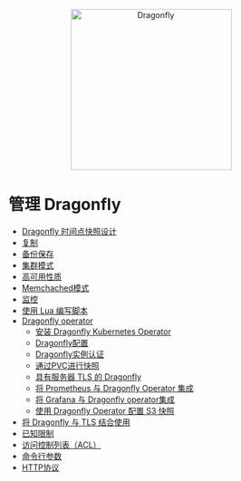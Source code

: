 <p align="center">
  <a href="https://dragonflydb.io">
    <img  src="https://raw.githubusercontent.com/dragonflydb/dragonfly/main/.github/images/logo-full.svg"
      width="284" border="0" alt="Dragonfly">
  </a>
</p>

# 管理 Dragonfly

* [Dragonfly 时间点快照设计](./Dragonfly-Point-in-Time-Snapshotting-Design.md)
* [复制](./Replication.md)
* [备份保存](./Saving-Backups.md)
* [集群模式](./Cluster-Mode.md)
* [高可用性质](./High-Availability.md)
* [Memchached模式](./Memcached-Mode.md)
* [监控](./Monitoring.md)
* [使用 Lua 编写脚本](./Scripting-with-Lua.md)
* [Dragonfly operator](./Dragonfly-Operator/)
    * [安装 Dragonfly Kubernetes Operator](./Dragonfly-Operator/Install-Dragonfly-Kubernetes-Operator.md)
    * [Dragonfly配置](./Dragonfly-Operator/Dragonfly-Configuration.md)
    * [Dragonfly实例认证](./Dragonfly-Operator/Dragonfly-Instance-Authentication.md)
    * [通过PVC进行快照](./Dragonfly-Operator/Snapshots-through-PVC.md)
    * [具有服务器 TLS 的 Dragonfly](./Dragonfly-Operator/Dragonfly-With-Server-TLS.md)
    * [将 Prometheus 与 Dragonfly Operator 集成](./Dragonfly-Operator/Integrate-Prometheus-with-the-Dragonfly-Operator.md)
    * [将 Grafana 与 Dragonfly operator集成](./Dragonfly-Operator/Integrate-Grafana-with-Dragonfly-operator.md)
    * [使用 Dragonfly Operator 配置 S3 快照](./Dragonfly-Operator/Configure-Snapshots-to-S3-with-the-Dragonfly-Operator.md)
* [将 Dragonfly 与 TLS 结合使用](./Using-Dragonfly-With-TLS.md)
* [已知限制](./Known-Limitations.md)
* [访问控制列表（ACL）](./Access-Control-Lists-(ACL).md)
* [命令行参数](./Command-line-arguments-(flags).md)
* [HTTP协议](./HTTP.md)